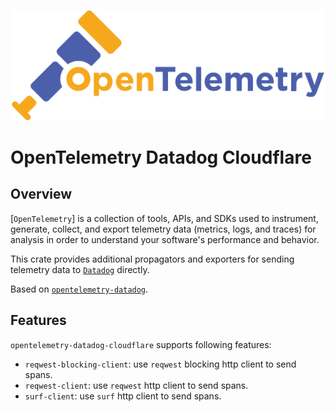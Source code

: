 ![OpenTelemetry — An observability framework for cloud-native software.][splash]

[splash]: https://raw.githubusercontent.com/open-telemetry/opentelemetry-rust/main/assets/logo-text.png

# OpenTelemetry Datadog Cloudflare

## Overview

[`OpenTelemetry`] is a collection of tools, APIs, and SDKs used to instrument,
generate, collect, and export telemetry data (metrics, logs, and traces) for
analysis in order to understand your software's performance and behavior.

This crate provides additional propagators and exporters for sending telemetry data
to [`Datadog`](https://datadoghq.com) directly.

Based on [`opentelemetry-datadog`](https://github.com/open-telemetry/opentelemetry-rust/tree/main/opentelemetry-datadog).

## Features

`opentelemetry-datadog-cloudflare` supports following features:

- `reqwest-blocking-client`: use `reqwest` blocking http client to send spans.
- `reqwest-client`: use `reqwest` http client to send spans.
- `surf-client`: use `surf` http client to send spans.
